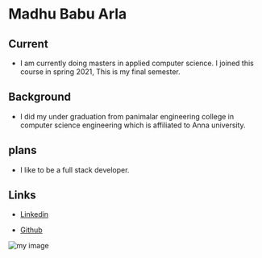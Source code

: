 # Madhu Babu Arla

## Current
- I am currently doing masters in applied computer science. I joined this course in spring 2021, This is my final semester.

## Background

- I did my under graduation from panimalar engineering college in computer science engineering which is affiliated to Anna university.

## plans

- I like to be a full stack developer.

## Links

- [Linkedin](https://www.linkedin.com/in/madhu-babu-arla-a24146169/)

- [Github](https://github.com/Madhuarla)

![my image](https://avatars.githubusercontent.com/u/49851961?s=400&u=8e849c79e6dd92b561553312d21738eb8e81d570&v=4)

